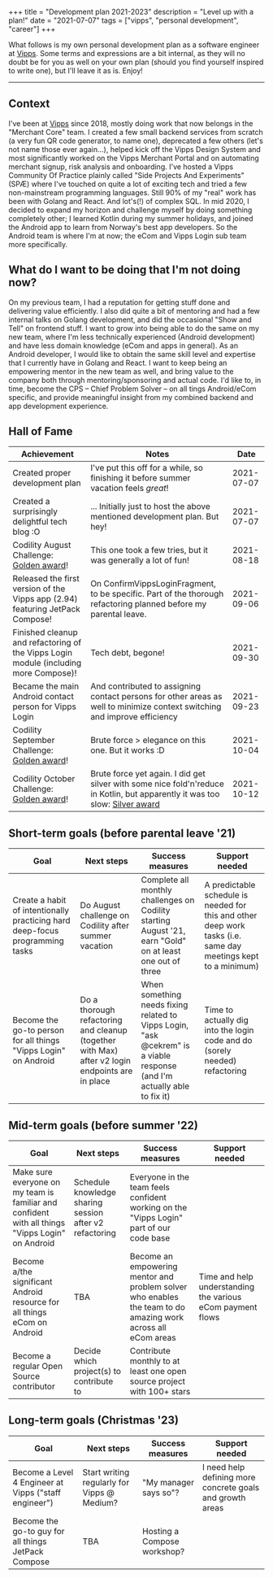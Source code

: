 +++
title = "Development plan 2021-2023"
description = "Level up with a plan!"
date = "2021-07-07"
tags = ["vipps", "personal development", "career"]
+++

What follows is my own personal development plan as a software engineer at [Vipps](https://vipps.io). Some terms and expressions are a bit internal, as they will no doubt be for you as well on your own plan (should you find yourself inspired to write one), but I'll leave it as is. Enjoy!

---

## Context

I've been at [Vipps](https://vipps.io) since 2018, mostly doing work that now belongs in the "Merchant Core" team. I created a few small backend services from scratch (a very fun QR code generator, to name one), deprecated a few others (let's not name those ever again...), helped kick off the Vipps Design System and most significantly worked on the Vipps Merchant Portal and on automating merchant signup, risk analysis and onboarding. I've hosted a Vipps Community Of Practice plainly called "Side Projects And Experiments" (SPÆ) where I've touched on quite a lot of exciting tech and tried a few non-mainstream programming languages. Still 90% of my "real" work has been with Golang and React. And lot's(!) of complex SQL. In mid 2020, I decided to expand my horizon and challenge myself by doing something completely other; I learned Kotlin during my summer holidays, and joined the Android app to learn from Norway's best app developers. So the Android team is where I'm at now; the eCom and Vipps Login sub team more specifically.

## What do I want to be doing that I'm not doing now?

On my previous team, I had a reputation for getting stuff done and delivering value efficiently. I also did quite a bit of mentoring and had a few internal talks on Golang development, and did the occasional "Show and Tell" on frontend stuff. I want to grow into being able to do the same on my new team, where I'm less technically experienced (Android development) and have less domain knowledge (eCom and apps in general). As an Android developer, I would like to obtain the same skill level and expertise that I currently have in Golang and React. I want to keep being an empowering mentor in the new team as well, and bring value to the company both through mentoring/sponsoring and actual code. I'd like to, in time, become the CPS – Chief Problem Solver – on all tings Android/eCom specific, and provide meaningful insight from my combined backend and app development experience.

<!--## Growth areas-->

<!--| Skill | Details /examples |-->
<!--| ----- | ----------------- |-->
<!--| TBA   |                   |-->

## Hall of Fame

| Achievement                                                                                                    | Notes                                                                                                                                                                                           | Date       |
| -------------------------------------------------------------------------------------------------------------- | ----------------------------------------------------------------------------------------------------------------------------------------------------------------------------------------------- | ---------- |
| Created proper development plan                                                                                | I've put this off for a while, so finishing it before summer vacation feels _great_!                                                                                                            | 2021-07-07 |
| Created a surprisingly delightful tech blog :O                                                                 | ... Initially just to host the above mentioned development plan. But hey!                                                                                                                       | 2021-07-07 |
| Codility August Challenge: [Golden award](https://app.codility.com/cert/view/certHZPW7W-29SSPZM7YGG6S5C9/)!    | This one took a few tries, but it was generally a lot of fun!                                                                                                                                   | 2021-08-18 |
| Released the first version of the Vipps app (2.94) featuring JetPack Compose!                                  | On ConfirmVippsLoginFragment, to be specific. Part of the thorough refactoring planned before my parental leave.                                                                                | 2021-09-06 |
| Finished cleanup and refactoring of the Vipps Login module (including more Compose)!                           | Tech debt, begone!                                                                                                                                                                              | 2021-09-30 |
| Became the main Android contact person for Vipps Login                                                         | And contributed to assigning contact persons for other areas as well to minimize context switching and improve efficiency                                                                       | 2021-09-23 |
| Codility September Challenge: [Golden award](https://app.codility.com/cert/view/certYKAH4G-WBU8JZU38KNHW964/)! | Brute force > elegance on this one. But it works :D                                                                                                                                             | 2021-10-04 |
| Codility October Challenge: [Golden award](https://app.codility.com/cert/view/certA2U46J-NJ2WZX68FWEC8DQN/)!   | Brute force yet again. I did get silver with some nice fold'n'reduce in Kotlin, but apparently it was too slow: [Silver award](https://app.codility.com/cert/view/cert7BVS9Q-X9N2NRDY6DUYMJY5/) | 2021-10-12 |

## Short-term goals (before parental leave '21)

| Goal                                                                         | Next steps                                                                                      | Success measures                                                                                                         | Support needed                                                                                                 |
| ---------------------------------------------------------------------------- | ----------------------------------------------------------------------------------------------- | ------------------------------------------------------------------------------------------------------------------------ | -------------------------------------------------------------------------------------------------------------- |
| Create a habit of intentionally practicing hard deep-focus programming tasks | Do August challenge on Codility after summer vacation                                           | Complete all monthly challenges on Codility starting August '21, earn "Gold" on at least one out of three                | A predictable schedule is needed for this and other deep work tasks (i.e. same day meetings kept to a minimum) |
| Become the go-to person for all things "Vipps Login" on Android              | Do a thorough refactoring and cleanup (together with Max) after v2 login endpoints are in place | When something needs fixing related to Vipps Login, "ask @cekrem" is a viable response (and I'm actually able to fix it) | Time to actually dig into the login code and do (sorely needed) refactoring                                    |

## Mid-term goals (before summer '22)

| Goal                                                                                             | Next steps                                              | Success measures                                                                                             | Support needed                                             |
| ------------------------------------------------------------------------------------------------ | ------------------------------------------------------- | ------------------------------------------------------------------------------------------------------------ | ---------------------------------------------------------- |
| Make sure everyone on my team is familiar and confident with all things "Vipps Login" on Android | Schedule knowledge sharing session after v2 refactoring | Everyone in the team feels confident working on the "Vipps Login" part of our code base                      |                                                            |
| Become a/the significant Android resource for all things eCom on Android                         | TBA                                                     | Become an empowering mentor and problem solver who enables the team to do amazing work across all eCom areas | Time and help understanding the various eCom payment flows |
| Become a regular Open Source contributor                                                         | Decide which project(s) to contribute to                | Contribute monthly to at least one open source project with 100+ stars                                       |                                                            |

## Long-term goals (Christmas '23)

| Goal                                                  | Next steps                                  | Success measures            | Support needed                                            |
| ----------------------------------------------------- | ------------------------------------------- | --------------------------- | --------------------------------------------------------- |
| Become a Level 4 Engineer at Vipps ("staff engineer") | Start writing regularly for Vipps @ Medium? | "My manager says so"?       | I need help defining more concrete goals and growth areas |
| Become the go-to guy for all things JetPack Compose   | TBA                                         | Hosting a Compose workshop? |                                                           |
